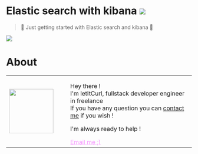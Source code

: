 # Elastic search with kibana [![](https://img.shields.io/badge/autor-letItCurl-red.svg)](https://www.linkedin.com/in/roland-lopez-developer/?locale=en_US)
> 🌊 Just getting started with Elastic search and kibana 🌊

<img align="center" src="https://user.oc-static.com/upload/2017/10/10/15076639807937_Elasticsearch-Logo-Color-V.jpg.png"/>

# About

<table style="border: none;">
  <tr>
    <td>
      <div style="width: 120px;">
        <img style="width: 120px;" src="https://res.cloudinary.com/duydvdaxd/image/upload/w_120,c_fill,ar_1:1,g_auto/v1587723517/Rodeooo_khmmmu.jpg"/>
    </div>
    </td>
    <td>
      <div style="margin-left: 30px;">
        <p>Hey there !</br>
        I'm letItCurl, fullstack developer engineer in freelance</br>
        If you have any question you can <a href="https://www.linkedin.com/in/roland-lopez-developer/?locale=en_US">contact me</a> if you wish !</p>
        <p>I'm always ready to help !</p>
        <a style="color: #f694ff;" href="mailto:rolandlopez.developer@gmail.com?subject=Hey! Are you available?">Email me ;)</a>
    </div>
    </td>
  </tr>
</table>
